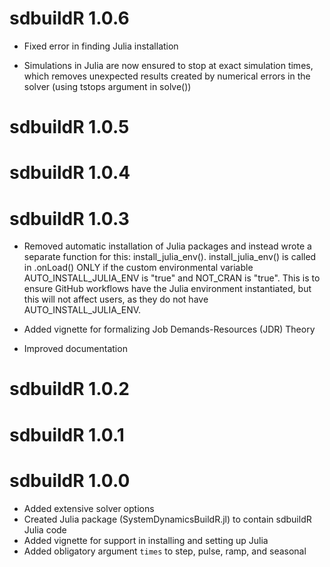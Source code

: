 # sdbuildR 1.0.6

* Fixed error in finding Julia installation 

* Simulations in Julia are now ensured to stop at exact simulation times, which removes unexpected results created by numerical errors in the solver (using tstops argument in solve()) 

# sdbuildR 1.0.5

# sdbuildR 1.0.4

# sdbuildR 1.0.3

* Removed automatic installation of Julia packages and instead wrote a separate function for this: install_julia_env(). install_julia_env() is called in .onLoad() ONLY if the custom environmental variable AUTO_INSTALL_JULIA_ENV is "true" and NOT_CRAN is "true". This is to ensure GitHub workflows have the Julia environment instantiated, but this will not affect users, as they do not have AUTO_INSTALL_JULIA_ENV.

* Added vignette for formalizing Job Demands-Resources (JDR) Theory 

* Improved documentation

# sdbuildR 1.0.2

# sdbuildR 1.0.1

# sdbuildR 1.0.0

* Added extensive solver options
* Created Julia package (SystemDynamicsBuildR.jl) to contain sdbuildR Julia code
* Added vignette for support in installing and setting up Julia
* Added obligatory argument `times` to step, pulse, ramp, and seasonal
